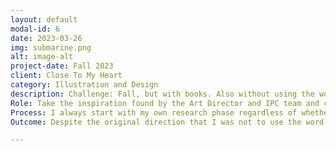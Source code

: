 ```yaml
---
layout: default
modal-id: 6
date: 2023-03-26
img: submarine.png
alt: image-alt
project-date: Fall 2023
client: Close To My Heart
category: Illustration and Design
description: Challenge: Fall, but with books. Also without using the word Fall, sweater, cozy, or anything else that wouldn’t make sense in the International market. <br>
Role: Take the inspiration found by the Art Director and IPC team and create a suite of six 12”x12” patterned papers, a sticker sheet, several stamp sets, digital art, and a coordinating accessory. <br>
Process: I always start with my own research phase regardless of whether or not I was given inspiration by my team. It takes a moment for me to get comfortable with a new project and wrap my head around what is wanted. Next, it is time to start drawing. I like to draw as many icons as I can think of that may be needed. For this project I drew the shapes in Adobe Illustrator, brought them into Adobe Photoshop where I added shading and texture. I also create a collection of words, titles, and typography to be used further down the line. Then it is time to start the pattern process. I like to take all the elements I have created so far and come up with 20-30 patterns from which to choose. After designing an abundance of artwork it is time to start paring down the collection. Sometimes my favorite options don’t make the cut, such as this tossed mushroom page. After a few more tweaks, color changes, and alterations the final artwork heads up the line for final approval. This whole process is then repeated for coordinating stamps, and other collateral. <br>  
Outcome: Despite the original direction that I was not to use the word “cozy” this kit was in fact called “Cozy Up”—a decision made by those above me. The name perfectly describes the concepts embodied in this kit. So, grab a warm drink, a book, and get cozy.

---
```

